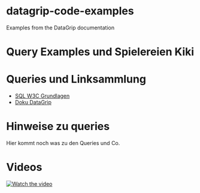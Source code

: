 # datagrip-code-examples
Examples from the DataGrip documentation

# Query Examples und Spielereien Kiki

# Queries und Linksammlung
<summary>
      <ul>
        <li><a href="https://www.w3schools.com/sql/default.asp">SQL W3C Grundlagen</a></li>
        <li><a href="https://www.jetbrains.com/help/datagrip/meet-the-product.html">Doku DataGrip</a></li>
      </ul>
</summary>

# Hinweise zu queries

<section>
    <p>Hier kommt noch was zu den Queries und Co.</p>
</section>


# Videos

<!--

https://www.youtube.com/watch?v=<VIDEO ID>
https://youtu.be/<VIDEO URL>

https://img.youtube.com/vi/<VIDEO ID>/maxresdefault.jpg
https://img.youtube.com/vi/<VIDEO ID>/hqdefault.jpg

-->




[![Watch the video](https://img.youtube.com/vi/eeK50&t=846s/maxresdefault.jpg)](https://www.youtube.com/watch?v=U5SOD-eeK50&t=846s)

